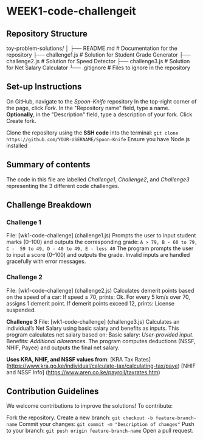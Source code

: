 # WEEK1-code-challengeit 

## Repository Structure

toy-problem-solutions/
│
├── README.md                 # Documentation for the repository
├── challenge1.js             # Solution for Student Grade Generator
├── challenge2.js             # Solution for Speed Detector
├── challenge3.js             # Solution for Net Salary Calculator
└── .gitignore                # Files to ignore in the repository


## Set-up Instructions
On GitHub, navigate to the _Spoon-Knife_ repository
In the top-right corner of the page, click _Fork_.
In the "Repository name" field, type a name.
**Optionally**, in the "Description" field, type a description of your fork.
Click Create fork.

Clone the repository using the **SSH code** into the terminal:
```git clone https://github.com/YOUR-USERNAME/Spoon-Knife```
Ensure you have Node.js installed


## Summary of contents
The code in this file are labelled *Challenge1*, *Challenge2*, and *Challenge3* representing the 3 different code challenges.

## Challenge Breakdown

### Challenge 1
File: [wk1-code-challenge] (challenge1.js)
Prompts the user to input student marks (0–100) and outputs the corresponding grade:
`A > 79, B - 60 to 79, C -  59 to 49, D - 40 to 49, E - less 40`
The program prompts the user to input a score (0–100) and outputs the grade. Invalid inputs are handled gracefully with error messages.


### Challenge 2
File: [wk1-code-challenge] (challenge2.js)
Calculates demerit points based on the speed of a car:
If speed ≤ 70, prints: Ok.
For every 5 km/s over 70, assigns 1 demerit point.
If demerit points exceed 12, prints: License suspended.

**Challenge 3**
File: [wk1-code-challenge] (challenge3.js)
Calculates an individual’s Net Salary using basic salary and benefits as inputs. 
This program calculates net salary based on:
Basic salary: _User-provided input_.
Benefits: _Additional allowances_.
The program computes deductions (NSSF, NHIF, Payee) and outputs the final net salary.

**Uses KRA, NHIF, and NSSF values from**:
[KRA Tax Rates] (https://www.kra.go.ke/individual/calculate-tax/calculating-tax/paye)
[NHIF and NSSF Info] (https://www.aren.co.ke/payroll/taxrates.htm)

## Contribution Guidelines
We welcome contributions to improve the solutions! To contribute:

Fork the repository.
Create a new branch:
```git checkout -b feature-branch-name```
Commit your changes:
```git commit -m "Description of changes"```
Push to your branch:
```git push origin feature-branch-name```
Open a pull request.
